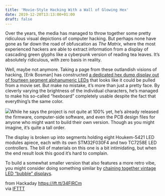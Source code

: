 ```yaml
---
title: 'Movie-Style Hacking With a Wall of Glowing Hex'
date: 2019-12-20T13:13:00+01:00
draft: false
---
```


Over the years, the media has managed to throw together some pretty ridiculous visual depictions of computer hacking. But perhaps none have gone as far down the road of obfuscation as _The Matrix_, where the most experienced hackers are able to extract information from a display of cascading green glyphs like a cyberpunk version of reading tea leaves. It’s absolutely ridiculous, with zero basis in reality.

Well, maybe not anymore. Taking a page from these outlandish visions of hacking, \[Erik Bosman\] has constructed [a dedicated hex dump display out of fourteen segment alphanumeric LEDs](https://github.com/brainsmoke/hexboard) that looks like it could be pulled from a movie set. But make no mistake, it’s more than just a pretty face. By cleverly varying the brightness of the individual characters, he’s managed to make his so-called “hexboard” completely usable despite the fact that everything’s the same color.

[![](https://hackaday.com/wp-content/uploads/2019/12/hexboard_detail.jpg?w=400)](https://hackaday.com/wp-content/uploads/2019/12/hexboard_detail.jpg)While he says the project is not quite at 100% yet, he’s already released the firmware, computer-side software, and even the PCB design files for anyone who might want to build their own version. Though as you might imagine, it’s quite a tall order.

The display is broken up into segments holding eight Houkem-5421 LED modules apiece, each with its own STM32F030F4 and two TC7258E LED controllers. The bill of materials on this one is a bit intimidating, but when the end result look this good it’s hard to complain.

To build a somewhat smaller version that also features a more retro vibe, you might consider doing something similar by [chaining together vintage LED “bubble” displays](https://hackaday.com/2019/12/10/chaining-together-a-16x2-bubble-led-display/).

  
  
from Hackaday https://ift.tt/34FlRCm  
via [IFTTT](https://ifttt.com/?ref=da&site=blogger)